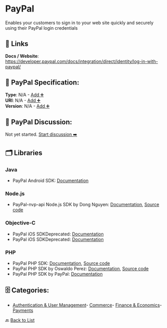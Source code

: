 # PayPal

Enables your customers to sign in to your web site quickly and securely using their PayPal login credentials

##  🔗 Links
**Docs / Website**: https://developer.paypal.com/docs/integration/direct/identity/log-in-with-paypal/

## 🧬 PayPal Specification:
**Type**: N/A - [Add ➕](https://github.com/apis-list/apis-list/edit/main/apis.yaml#L14713)  
**URI**: N/A - [Add ➕](https://github.com/apis-list/apis-list/edit/main/apis.yaml#L14713)  
**Version**: N/A - [Add ➕](https://github.com/apis-list/apis-list/edit/main/apis.yaml#L14713)

## 💬 PayPal Discussion:
Not yet started. [Start discussion ➡️](https://github.com/apis-list/apis-list/discussions/new)

## 🗂️ Libraries
### Java
- PayPal Android SDK: [Documentation](https://github.com/paypal/PayPal-Android-SDK)
### Node.js
- PayPal-nvp-api Node.js SDK by Dong Nguyen: [Documentation](https://www.npmjs.com/package/paypal-nvp-api), [Source code](https://github.com/ndaidong/paypal-nvp-api)
### Objective-C
- PayPal iOS SDKDeprecated: [Documentation]()
- PayPal iOS SDKDeprecated: [Documentation]()
### PHP
- PayPal PHP SDK: [Documentation](https://developer.paypal.com/docs/api/rest-sdks), [Source code](https://github.com/paypal/PayPal-PHP-SDK)
- PayPal PHP SDK by Oswaldo Perez: [Documentation](https://packagist.org/packages/oslawso/paypal-api), [Source code](https://github.com/oslawso/paypal-api)
- PayPal PHP SDK by PayPal: [Documentation](https://github.com/paypal/PayPal-PHP-SDK)


## 🗄️ Categories:
- [Authentication & User Management](https://github.com/apis-list/apis-list#authentication--user-management-)- [Commerce](https://github.com/apis-list/apis-list#commerce-)- [Finance & Economics](https://github.com/apis-list/apis-list#finance--economics-)- [Payments](https://github.com/apis-list/apis-list#payments-)

🔙  [Back to List](https://github.com/apis-list/apis-list)
